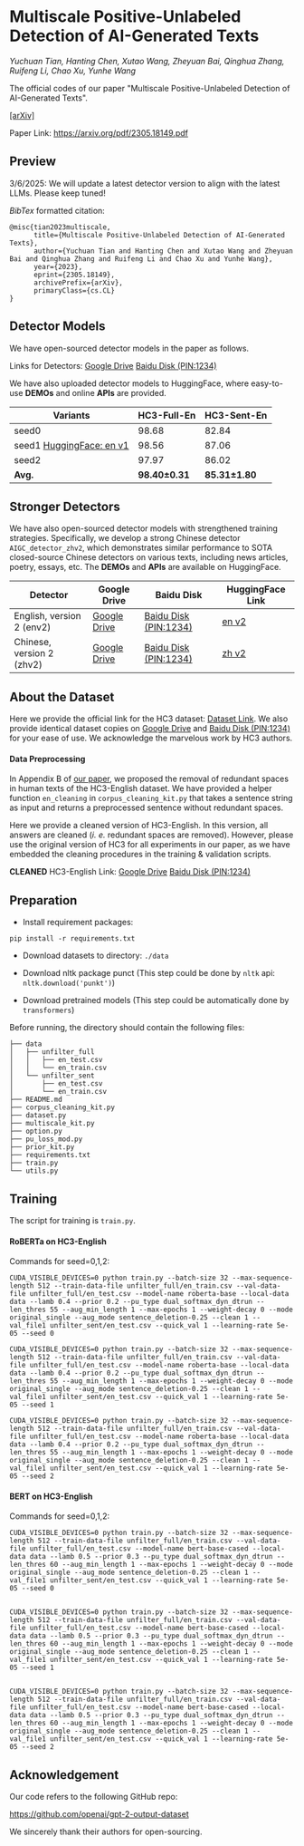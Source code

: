 # Multiscale Positive-Unlabeled Detection of AI-Generated Texts

*Yuchuan Tian, Hanting Chen, Xutao Wang, Zheyuan Bai, Qinghua Zhang, Ruifeng Li, Chao Xu, Yunhe Wang*

The official codes of our paper "Multiscale Positive-Unlabeled Detection of AI-Generated Texts".

[[arXiv]](https://arxiv.org/abs/2305.18149)

Paper Link: https://arxiv.org/pdf/2305.18149.pdf

## Preview

3/6/2025: We will update a latest detector version to align with the latest LLMs. Please keep tuned!


*BibTex* formatted citation:

```
@misc{tian2023multiscale,
      title={Multiscale Positive-Unlabeled Detection of AI-Generated Texts}, 
      author={Yuchuan Tian and Hanting Chen and Xutao Wang and Zheyuan Bai and Qinghua Zhang and Ruifeng Li and Chao Xu and Yunhe Wang},
      year={2023},
      eprint={2305.18149},
      archivePrefix={arXiv},
      primaryClass={cs.CL}
}
```

## Detector Models

We have open-sourced detector models in the paper as follows.

Links for Detectors: [Google Drive](https://drive.google.com/drive/folders/1Q_78qoaAuO8HOtt-SawimiXhli6y0Uii?usp=drive_link)  [Baidu Disk (PIN:1234)](https://pan.baidu.com/s/11hOpOxImAh1ZfDy9F5jC1Q)

We have also uploaded detector models to HuggingFace, where easy-to-use **DEMOs** and online **APIs** are provided.

| Variants                                                     | HC3-Full-En        | HC3-Sent-En        |
| ------------------------------------------------------------ | ------------------ | ------------------ |
| seed0                                                        | 98.68              | 82.84              |
| seed1 [HuggingFace: en v1](https://huggingface.co/yuchuantian/AIGC_detector_env1) | 98.56              | 87.06              |
| seed2                                                        | 97.97              | 86.02              |
| **Avg.**                                                     | **98.40$\pm$0.31** | **85.31$\pm$1.80** |

## Stronger Detectors

We have also open-sourced detector models with strengthened training strategies. Specifically, we develop a strong Chinese detector ```AIGC_detector_zhv2```, which demonstrates similar performance to SOTA closed-source Chinese detectors on various texts, including news articles, poetry, essays, etc. The **DEMOs** and **APIs** are available on HuggingFace.

| Detector                  | Google Drive                                                 | Baidu Disk                                                   | HuggingFace Link                                             |
| ------------------------- | ------------------------------------------------------------ | ------------------------------------------------------------ | ------------------------------------------------------------ |
| English, version 2 (env2) | [Google Drive](https://drive.google.com/drive/folders/11ROLjxopgx44YT9RS8RmchdxR6Yi-CJk?usp=drive_link) | [Baidu Disk (PIN:1234)](https://pan.baidu.com/s/11CQaWzsT7a-IgceOBpmb7g) | [en v2](https://huggingface.co/yuchuantian/AIGC_detector_env2) |
| Chinese, version 2 (zhv2) | [Google Drive](https://drive.google.com/drive/folders/1-a7n-T9Z1_EIWbvip2eC0ssx5rih8pQI?usp=drive_link) | [Baidu Disk (PIN:1234)](https://pan.baidu.com/s/1VPGYtswC1GJXESWzne4RPA) | [zh v2](https://huggingface.co/yuchuantian/AIGC_detector_zhv2) |

## About the Dataset

Here we provide the official link for the HC3 dataset: [Dataset Link](https://github.com/Hello-SimpleAI/chatgpt-comparison-detection/blob/main/HC3/README.md). We also provide identical dataset copies on [Google Drive](https://drive.google.com/drive/folders/10GsKfCWe_BHLdGnfhSV-_k0-PH31_oWn?usp=drive_link) and [Baidu Disk (PIN:1234)](https://pan.baidu.com/s/1OUJbPYbC2ZUAt50MFDdHrQ) for your ease of use. We acknowledge the marvelous work by HC3 authors.

#### Data Preprocessing

In Appendix B of [our paper](https://arxiv.org/pdf/2305.18149.pdf), we proposed the removal of redundant spaces in human texts of the HC3-English dataset. We have provided a helper function ```en_cleaning``` in ```corpus_cleaning_kit.py``` that takes a sentence string as input and returns a preprocessed sentence without redundant spaces.

Here we provide a cleaned version of HC3-English. In this version, all answers are cleaned (*i. e.* redundant spaces are removed). However, please use the original version of HC3 for all experiments in our paper, as we have embedded the cleaning procedures in the training & validation scripts.

**CLEANED** HC3-English Link:     [Google Drive](https://drive.google.com/drive/folders/11m9w7blNjUR2VE5N5AU7aOmj9YZhOyLy?usp=drive_link)    [Baidu Disk (PIN:1234)](https://pan.baidu.com/s/1kKSiyj1Nv2me6mODZd0Y4A)

##  Preparation

- Install requirement packages:

```shell
pip install -r requirements.txt
```

- Download datasets to directory: ```./data``` 

- Download nltk package punct (This step could be done by ```nltk``` api: ```nltk.download('punkt')```)

- Download pretrained models (This step could be automatically done by ```transformers```)


Before running, the directory should contain the following files:

```
├── data
│   ├── unfilter_full
│   │   ├── en_test.csv
│   │   └── en_train.csv
│   └── unfilter_sent
│       ├── en_test.csv
│       └── en_train.csv
├── README.md
├── corpus_cleaning_kit.py
├── dataset.py
├── multiscale_kit.py
├── option.py
├── pu_loss_mod.py
├── prior_kit.py
├── requirements.txt
├── train.py
└── utils.py
```

## Training

The script for training is ```train.py```.

#### RoBERTa on HC3-English

Commands for seed=0,1,2:

```shell
CUDA_VISIBLE_DEVICES=0 python train.py --batch-size 32 --max-sequence-length 512 --train-data-file unfilter_full/en_train.csv --val-data-file unfilter_full/en_test.csv --model-name roberta-base --local-data data --lamb 0.4 --prior 0.2 --pu_type dual_softmax_dyn_dtrun --len_thres 55 --aug_min_length 1 --max-epochs 1 --weight-decay 0 --mode original_single --aug_mode sentence_deletion-0.25 --clean 1 --val_file1 unfilter_sent/en_test.csv --quick_val 1 --learning-rate 5e-05 --seed 0

CUDA_VISIBLE_DEVICES=0 python train.py --batch-size 32 --max-sequence-length 512 --train-data-file unfilter_full/en_train.csv --val-data-file unfilter_full/en_test.csv --model-name roberta-base --local-data data --lamb 0.4 --prior 0.2 --pu_type dual_softmax_dyn_dtrun --len_thres 55 --aug_min_length 1 --max-epochs 1 --weight-decay 0 --mode original_single --aug_mode sentence_deletion-0.25 --clean 1 --val_file1 unfilter_sent/en_test.csv --quick_val 1 --learning-rate 5e-05 --seed 1

CUDA_VISIBLE_DEVICES=0 python train.py --batch-size 32 --max-sequence-length 512 --train-data-file unfilter_full/en_train.csv --val-data-file unfilter_full/en_test.csv --model-name roberta-base --local-data data --lamb 0.4 --prior 0.2 --pu_type dual_softmax_dyn_dtrun --len_thres 55 --aug_min_length 1 --max-epochs 1 --weight-decay 0 --mode original_single --aug_mode sentence_deletion-0.25 --clean 1 --val_file1 unfilter_sent/en_test.csv --quick_val 1 --learning-rate 5e-05 --seed 2

```

#### BERT on HC3-English

Commands for seed=0,1,2:

```shell
CUDA_VISIBLE_DEVICES=0 python train.py --batch-size 32 --max-sequence-length 512 --train-data-file unfilter_full/en_train.csv --val-data-file unfilter_full/en_test.csv --model-name bert-base-cased --local-data data --lamb 0.5 --prior 0.3 --pu_type dual_softmax_dyn_dtrun --len_thres 60 --aug_min_length 1 --max-epochs 1 --weight-decay 0 --mode original_single --aug_mode sentence_deletion-0.25 --clean 1 --val_file1 unfilter_sent/en_test.csv --quick_val 1 --learning-rate 5e-05 --seed 0


CUDA_VISIBLE_DEVICES=0 python train.py --batch-size 32 --max-sequence-length 512 --train-data-file unfilter_full/en_train.csv --val-data-file unfilter_full/en_test.csv --model-name bert-base-cased --local-data data --lamb 0.5 --prior 0.3 --pu_type dual_softmax_dyn_dtrun --len_thres 60 --aug_min_length 1 --max-epochs 1 --weight-decay 0 --mode original_single --aug_mode sentence_deletion-0.25 --clean 1 --val_file1 unfilter_sent/en_test.csv --quick_val 1 --learning-rate 5e-05 --seed 1


CUDA_VISIBLE_DEVICES=0 python train.py --batch-size 32 --max-sequence-length 512 --train-data-file unfilter_full/en_train.csv --val-data-file unfilter_full/en_test.csv --model-name bert-base-cased --local-data data --lamb 0.5 --prior 0.3 --pu_type dual_softmax_dyn_dtrun --len_thres 60 --aug_min_length 1 --max-epochs 1 --weight-decay 0 --mode original_single --aug_mode sentence_deletion-0.25 --clean 1 --val_file1 unfilter_sent/en_test.csv --quick_val 1 --learning-rate 5e-05 --seed 2

```

## Acknowledgement

Our code refers to the following GitHub repo:

https://github.com/openai/gpt-2-output-dataset

We sincerely thank their authors for open-sourcing.



